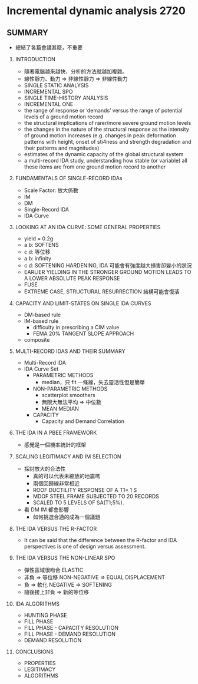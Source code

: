 # Incremental dynamic analysis 2720

## SUMMARY

- 總結了各篇會講甚麼，不重要

1. INTRODUCTION

    - 隨著電腦越來越快，分析的方法就越加複雜。
    - 線性靜力、動力 => 非線性靜力 => 非線性動力
    - SINGLE STATIC ANALYSIS
    - INCREMENTAL SPO
    - SINGLE TIME-HISTORY ANALYSIS
    - INCREMENTAL ONE
    - the range of response or ‘demands’ versus the range of potential levels of a ground motion record
    - the structural implications of rarer/more severe ground motion levels
    - the changes in the nature of the structural response as the intensity of ground motion increases (e.g. changes in peak deformation patterns with height, onset of sti4ness and strength degradation and their patterns and magnitudes)
    - estimates of the dynamic capacity of the global structural system
    - a multi-record IDA study, understanding how stable (or variable) all these items are from one ground motion record to another

2. FUNDAMENTALS OF SINGLE-RECORD IDAs

    - Scale Factor: 放大係數
    - IM
    - DM
    - Single-Record IDA
    - IDA Curve

3. LOOKING AT AN IDA CURVE: SOME GENERAL PROPERTIES

    - yield = 0.2g
    - a b: SOFTENS
    - c d: 等位移
    - a b: infinity
    - c d: SOFTENING HARDENING, IDA 可能會有強度越大損害卻變小的狀況
    - EARLIER YIELDING IN THE STRONGER GROUND MOTION LEADS TO A LOWER ABSOLUTE PEAK RESPONSE
    - FUSE
    - EXTREME CASE, STRUCTURAL RESURRECTION 結構可能會復活

4. CAPACITY AND LIMIT-STATES ON SINGLE IDA CURVES

    - DM-based rule
    - IM-based rule
        - difficulty in prescribing a CIM value
        - FEMA 20% TANGENT SLOPE APPROACH
    - composite

5. MULTI-RECORD IDAS AND THEIR SUMMARY

    - Multi-Record IDA
    - IDA Curve Set
        - PARAMETRIC METHODS
            - median，只 fit 一條線，失去靈活性但是簡單
        - NON-PARAMETRIC METHODS
            - scatterplot smoothers
            - 無限大無法平均 => 中位數
            - MEAN MEDIAN
        - CAPACITY
            - Capacity and Demand Correlation

6. THE IDA IN A PBEE FRAMEWORK

    - 感覺是一個機率統計的框架

7. SCALING LEGITIMACY AND IM SELECTION

    - 探討放大的合法性
        - 真的可以代表未縮放的地震嗎
        - 兩個回歸線非常相近
        - ROOF DUCTILITY RESPONSE OF A T1= 1 S
        - MDOF STEEL FRAME SUBJECTED TO 20 RECORDS
        - SCALED TO 5 LEVELS OF SA(T1;5%).
    - 看 DM IM 都會影響
        - 如何挑選合適的成為一個議題

8. THE IDA VERSUS THE R-FACTOR

    - It can be said that the difference between the R-factor and IDA perspectives is one of design versus assessment.

9. THE IDA VERSUS THE NON-LINEAR SPO

    - 彈性區域很吻合 ELASTIC
    - 非負 => 等位移 NON-NEGATIVE => EQUAL DISPLACEMENT
    - 負 => 軟化 NEGATIVE => SOFTENING
    - 隨後接上非負 => 新的等位移

10. IDA ALGORITHMS

    - HUNTING PHASE
    - FILL PHASE
    - FILL PHASE - CAPACITY RESOLUTION
    - FILL PHASE - DEMAND RESOLUTION
    - DEMAND RESOLUTION

11. CONCLUSIONS

    - PROPERTIES
    - LEGITIMACY
    - ALGORITHMS
